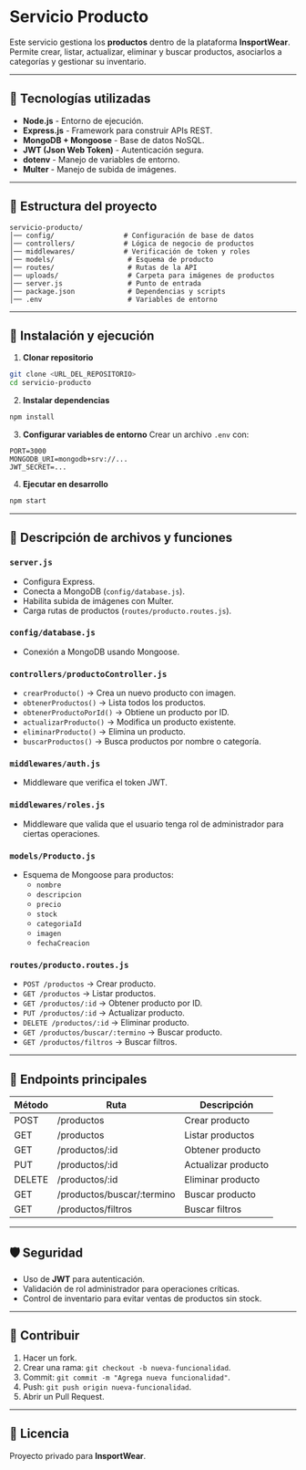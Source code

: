 # Servicio Producto

Este servicio gestiona los **productos** dentro de la plataforma **InsportWear**.  
Permite crear, listar, actualizar, eliminar y buscar productos, asociarlos a categorías y gestionar su inventario.

---

## 📌 Tecnologías utilizadas

- **Node.js** - Entorno de ejecución.
- **Express.js** - Framework para construir APIs REST.
- **MongoDB + Mongoose** - Base de datos NoSQL.
- **JWT (Json Web Token)** - Autenticación segura.
- **dotenv** - Manejo de variables de entorno.
- **Multer** - Manejo de subida de imágenes.

---

## 📂 Estructura del proyecto

```
servicio-producto/
│── config/                 # Configuración de base de datos
│── controllers/            # Lógica de negocio de productos
│── middlewares/            # Verificación de token y roles
│── models/                  # Esquema de producto
│── routes/                  # Rutas de la API
│── uploads/                 # Carpeta para imágenes de productos
│── server.js                # Punto de entrada
│── package.json             # Dependencias y scripts
│── .env                     # Variables de entorno
```

---

## 🚀 Instalación y ejecución

1. **Clonar repositorio**
```bash
git clone <URL_DEL_REPOSITORIO>
cd servicio-producto
```

2. **Instalar dependencias**
```bash
npm install
```

3. **Configurar variables de entorno**
Crear un archivo `.env` con:
```
PORT=3000
MONGODB_URI=mongodb+srv://...
JWT_SECRET=...
```

4. **Ejecutar en desarrollo**
```bash
npm start
```

---

## 📜 Descripción de archivos y funciones

### `server.js`
- Configura Express.
- Conecta a MongoDB (`config/database.js`).
- Habilita subida de imágenes con Multer.
- Carga rutas de productos (`routes/producto.routes.js`).

### `config/database.js`
- Conexión a MongoDB usando Mongoose.

### `controllers/productoController.js`
- `crearProducto()` → Crea un nuevo producto con imagen.
- `obtenerProductos()` → Lista todos los productos.
- `obtenerProductoPorId()` → Obtiene un producto por ID.
- `actualizarProducto()` → Modifica un producto existente.
- `eliminarProducto()` → Elimina un producto.
- `buscarProductos()` → Busca productos por nombre o categoría.

### `middlewares/auth.js`
- Middleware que verifica el token JWT.

### `middlewares/roles.js`
- Middleware que valida que el usuario tenga rol de administrador para ciertas operaciones.

### `models/Producto.js`
- Esquema de Mongoose para productos:
  - `nombre`
  - `descripcion`
  - `precio`
  - `stock`
  - `categoriaId`
  - `imagen`
  - `fechaCreacion`

### `routes/producto.routes.js`
- `POST /productos` → Crear producto.
- `GET /productos` → Listar productos.
- `GET /productos/:id` → Obtener producto por ID.
- `PUT /productos/:id` → Actualizar producto.
- `DELETE /productos/:id` → Eliminar producto.
- `GET /productos/buscar/:termino` → Buscar producto.
- `GET /productos/filtros` → Buscar filtros.

---

## 📡 Endpoints principales

| Método | Ruta | Descripción |
|--------|------|-------------|
| POST   | /productos | Crear producto |
| GET    | /productos | Listar productos |
| GET    | /productos/:id | Obtener producto |
| PUT    | /productos/:id | Actualizar producto |
| DELETE | /productos/:id | Eliminar producto |
| GET    | /productos/buscar/:termino | Buscar producto |
| GET    | /productos/filtros | Buscar filtros |
---

## 🛡 Seguridad
- Uso de **JWT** para autenticación.
- Validación de rol administrador para operaciones críticas.
- Control de inventario para evitar ventas de productos sin stock.

---

## 🤝 Contribuir
1. Hacer un fork.
2. Crear una rama: `git checkout -b nueva-funcionalidad`.
3. Commit: `git commit -m "Agrega nueva funcionalidad"`.
4. Push: `git push origin nueva-funcionalidad`.
5. Abrir un Pull Request.

---

## 📄 Licencia
Proyecto privado para **InsportWear**.
